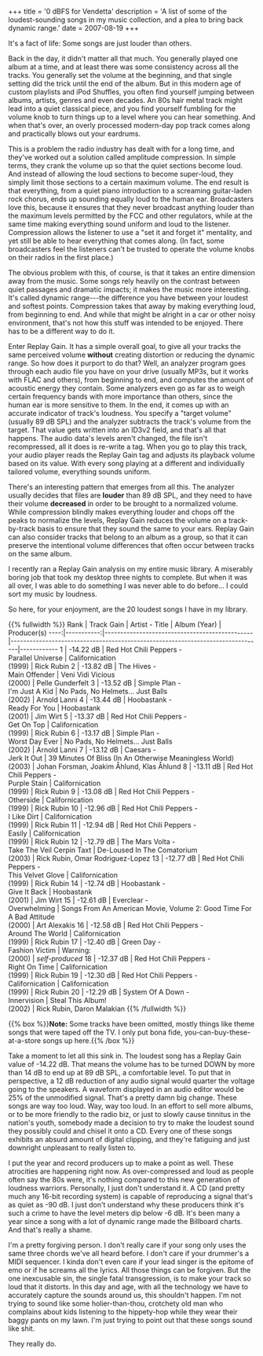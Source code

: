 +++
title = '0 dBFS for Vendetta'
description = 'A list of some of the loudest-sounding songs in my music collection, and a plea to bring back dynamic range.'
date = 2007-08-19
+++

It's a fact of life: Some songs are just louder than others.

Back in the day, it didn't matter all that much. You generally played one album at a time, and at least there was some consistency across all the tracks. You generally set the volume at the beginning, and that single setting did the trick until the end of the album. But in this modern age of custom playlists and iPod Shuffles, you often find yourself jumping between albums, artists, genres and even decades. An 80s hair metal track might lead into a quiet classical piece, and you find yourself fumbling for the volume knob to turn things up to a level where you can hear something. And when that's over, an overly processed modern-day pop track comes along and practically blows out your eardrums.

This is a problem the radio industry has dealt with for a long time, and they've worked out a solution called amplitude compression. In simple terms, they crank the volume up so that the quiet sections become loud. And instead of allowing the loud sections to become super-loud, they simply limit those sections to a certain maximum volume. The end result is that everything, from a quiet piano introduction to a screaming guitar-laden rock chorus, ends up sounding equally loud to the human ear. Broadcasters love this, because it ensures that they never broadcast anything louder than the maximum levels permitted by the FCC and other regulators, while at the same time making everything sound uniform and loud to the listener. Compression allows the listener to use a "set it and forget it" mentality, and yet still be able to hear everything that comes along. (In fact, some broadcasters feel the listeners can't be trusted to operate the volume knobs on their radios in the first place.)

The obvious problem with this, of course, is that it takes an entire dimension away from the music. Some songs rely heavily on the contrast between quiet passages and dramatic impacts; it makes the music more interesting. It's called dynamic range---the difference you have between your loudest and softest points. Compression takes that away by making everything loud, from beginning to end. And while that might be alright in a car or other noisy environment, that's not how this stuff was intended to be enjoyed. There has to be a different way to do it.

Enter Replay Gain. It has a simple overall goal, to give all your tracks the same perceived volume **without** creating distortion or reducing the dynamic range. So how does it purport to do that? Well, an analyzer program goes through each audio file you have on your drive (usually MP3s, but it works with FLAC and others), from beginning to end, and computes the amount of acoustic energy they contain. Some analyzers even go as far as to weigh certain frequency bands with more importance than others, since the human ear is more sensitive to them. In the end, it comes up with an accurate indicator of track's loudness. You specify a "target volume" (usually 89 dB SPL) and the analyzer subtracts the track's volume from the target. That value gets written into an ID3v2 field, and that's all that happens. The audio data's levels aren't changed, the file isn't recompressed, all it does is re-write a tag. When you go to play this track, your audio player reads the Replay Gain tag and adjusts its playback volume based on its value. With every song playing at a different and individually tailored volume, everything sounds uniform.

There's an interesting pattern that emerges from all this. The analyzer usually decides that files are **louder** than 89 dB SPL, and they need to have their volume **decreased** in order to be brought to a normalized volume. While compression blindly makes everything louder and chops off the peaks to normalize the levels, Replay Gain reduces the volume on a track-by-track basis to ensure that they sound the same to your ears. Replay Gain can also consider tracks that belong to an album as a group, so that it can preserve the intentional volume differences that often occur between tracks on the same album.

I recently ran a Replay Gain analysis on my entire music library. A miserably boring job that took my desktop three nights to complete. But when it was all over, I was able to do something I was never able to do before... I could sort my music by loudness.

So here, for your enjoyment, are the 20 loudest songs I have in my library.

{{% fullwidth %}}
Rank | Track Gain | Artist - Title                                | Album (Year)                                                                   | Producer(s)
----:|-----------:|-----------------------------------------------|--------------------------------------------------------------------------------|------------
1    | -14.22 dB  | Red Hot Chili Peppers -<br>Parallel Universe  | Californication<br>(1999)                                                      | Rick Rubin
2    | -13.82 dB  | The Hives -<br>Main Offender                  | Veni Vidi Vicious<br>(2000)                                                    | Pelle Gunderfelt
3    | -13.52 dB  | Simple Plan -<br>I'm Just A Kid               | No Pads, No Helmets... Just Balls<br>(2002)                                    | Arnold Lanni
4    | -13.44 dB  | Hoobastank -<br>Ready For You                 | Hoobastank<br>(2001)                                                           | Jim Wirt
5    | -13.37 dB  | Red Hot Chili Peppers -<br>Get On Top         | Californication<br>(1999)                                                      | Rick Rubin
6    | -13.17 dB  | Simple Plan -<br>Worst Day Ever               | No Pads, No Helmets... Just Balls<br>(2002)                                    | Arnold Lanni
7    | -13.12 dB  | Caesars -<br>Jerk It Out                      | 39 Minutes Of Bliss (In An Otherwise Meaningless World)<br>(2003)              | Johan Forsman, Joakim &Aring;hlund, Klas &Aring;hlund
8    | -13.11 dB  | Red Hot Chili Peppers -<br>Purple Stain       | Californication<br>(1999)                                                      | Rick Rubin
9    | -13.08 dB  | Red Hot Chili Peppers -<br>Otherside          | Californication<br>(1999)                                                      | Rick Rubin
10   | -12.96 dB  | Red Hot Chili Peppers -<br>I Like Dirt        | Californication<br>(1999)                                                      | Rick Rubin
11   | -12.94 dB  | Red Hot Chili Peppers -<br>Easily             | Californication<br>(1999)                                                      | Rick Rubin
12   | -12.79 dB  | The Mars Volta -<br>Take The Veil Cerpin Taxt | De-Loused In The Comatorium<br>(2003)                                          | Rick Rubin, Omar Rodriguez-Lopez
13   | -12.77 dB  | Red Hot Chili Peppers -<br>This Velvet Glove  | Californication<br>(1999)                                                      | Rick Rubin
14   | -12.74 dB  | Hoobastank -<br>Give It Back                  | Hoobastank<br>(2001)                                                           | Jim Wirt
15   | -12.61 dB  | Everclear -<br>Overwhelming                   | Songs From An American Movie, Volume 2: Good Time For A Bad Attitude<br>(2000) | Art Alexakis
16   | -12.58 dB  | Red Hot Chili Peppers -<br>Around The World   | Californication<br>(1999)                                                      | Rick Rubin
17   | -12.40 dB  | Green Day -<br>Fashion Victim                 | Warning:<br>(2000)                                                             | _self-produced_
18   | -12.37 dB  | Red Hot Chili Peppers -<br>Right On Time      | Californication<br>(1999)                                                      | Rick Rubin
19   | -12.30 dB  | Red Hot Chili Peppers -<br>Californication    | Californication<br>(1999)                                                      | Rick Rubin
20   | -12.29 dB  | System Of A Down -<br>Innervision             | Steal This Album!<br>(2002)                                                    | Rick Rubin, Daron Malakian
{{% /fullwidth %}}

{{% box %}}**Note:** Some tracks have been omitted, mostly things like theme songs that were taped off the TV. I only put bona fide, you-can-buy-these-at-a-store songs up here.{{% /box %}}

Take a moment to let all this sink in. The loudest song has a Replay Gain value of -14.22 dB. That means the volume has to be turned DOWN by more than 14 dB to end up at 89 dB SPL, a comfortable level. To put that in perspective, a 12 dB reduction of any audio signal would quarter the voltage going to the speakers. A waveform displayed in an audio editor would be 25% of the unmodified signal. That's a pretty damn big change. These songs are way too loud. Way, way too loud. In an effort to sell more albums, or to be more friendly to the radio biz, or just to slowly cause tinnitus in the nation's youth, somebody made a decision to try to make the loudest sound they possibly could and chisel it onto a CD. Every one of these songs exhibits an absurd amount of digital clipping, and they're fatiguing and just downright unpleasant to really listen to.

I put the year and record producers up to make a point as well. These atrocities are happening right now. As over-compressed and loud as people often say the 80s were, it's nothing compared to this new generation of loudness warriors. Personally, I just don't understand it. A CD (and pretty much any 16-bit recording system) is capable of reproducing a signal that's as quiet as -90 dB. I just don't understand why these producers think it's such a crime to have the level meters dip below -6 dB. It's been many a year since a song with a lot of dynamic range made the Billboard charts. And that's really a shame.

I'm a pretty forgiving person. I don't really care if your song only uses the same three chords we've all heard before. I don't care if your drummer's a MIDI sequencer. I kinda don't even care if your lead singer is the epitome of emo or if he screams all the lyrics. All those things can be forgiven. But the one inexcusable sin, the single fatal transgression, is to make your track so loud that it distorts. In this day and age, with all the technology we have to accurately capture the sounds around us, this shouldn't happen. I'm not trying to sound like some holier-than-thou, crotchety old man who complains about kids listening to the hippety-hop while they wear their baggy pants on my lawn. I'm just trying to point out that these songs sound like shit.

They really do.
